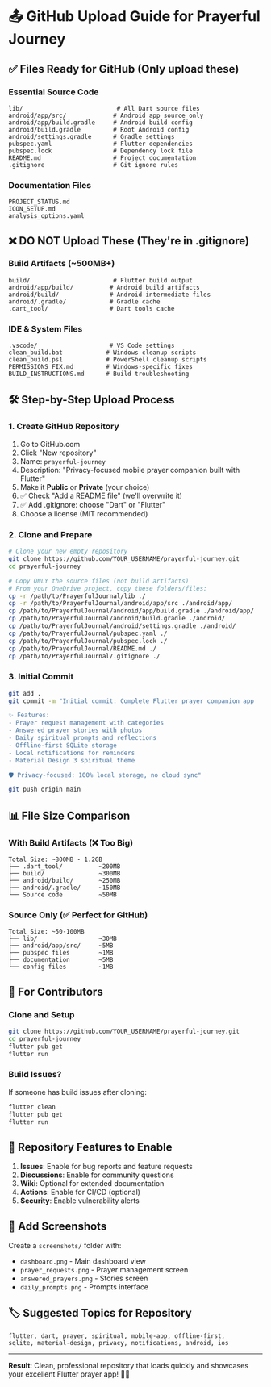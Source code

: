 # 📤 GitHub Upload Guide for Prayerful Journey

## ✅ **Files Ready for GitHub** (Only upload these)

### **Essential Source Code**
```
lib/                          # All Dart source files
android/app/src/             # Android app source only
android/app/build.gradle     # Android build config
android/build.gradle         # Root Android config
android/settings.gradle      # Gradle settings
pubspec.yaml                 # Flutter dependencies
pubspec.lock                 # Dependency lock file
README.md                    # Project documentation
.gitignore                   # Git ignore rules
```

### **Documentation Files**
```
PROJECT_STATUS.md
ICON_SETUP.md
analysis_options.yaml
```

## ❌ **DO NOT Upload These** (They're in .gitignore)

### **Build Artifacts** (~500MB+)
```
build/                       # Flutter build output
android/app/build/          # Android build artifacts
android/build/              # Android intermediate files
android/.gradle/            # Gradle cache
.dart_tool/                 # Dart tools cache
```

### **IDE & System Files**
```
.vscode/                    # VS Code settings
clean_build.bat            # Windows cleanup scripts
clean_build.ps1            # PowerShell cleanup scripts
PERMISSIONS_FIX.md         # Windows-specific fixes
BUILD_INSTRUCTIONS.md      # Build troubleshooting
```

## 🛠️ **Step-by-Step Upload Process**

### **1. Create GitHub Repository**
1. Go to GitHub.com
2. Click "New repository"
3. Name: `prayerful-journey`
4. Description: "Privacy-focused mobile prayer companion built with Flutter"
5. Make it **Public** or **Private** (your choice)
6. ✅ Check "Add a README file" (we'll overwrite it)
7. ✅ Add .gitignore: choose "Dart" or "Flutter"
8. Choose a license (MIT recommended)

### **2. Clone and Prepare**
```bash
# Clone your new empty repository
git clone https://github.com/YOUR_USERNAME/prayerful-journey.git
cd prayerful-journey

# Copy ONLY the source files (not build artifacts)
# From your OneDrive project, copy these folders/files:
cp -r /path/to/PrayerfulJournal/lib ./
cp -r /path/to/PrayerfulJournal/android/app/src ./android/app/
cp /path/to/PrayerfulJournal/android/app/build.gradle ./android/app/
cp /path/to/PrayerfulJournal/android/build.gradle ./android/
cp /path/to/PrayerfulJournal/android/settings.gradle ./android/
cp /path/to/PrayerfulJournal/pubspec.yaml ./
cp /path/to/PrayerfulJournal/pubspec.lock ./
cp /path/to/PrayerfulJournal/README.md ./
cp /path/to/PrayerfulJournal/.gitignore ./
```

### **3. Initial Commit**
```bash
git add .
git commit -m "Initial commit: Complete Flutter prayer companion app

✨ Features:
- Prayer request management with categories
- Answered prayer stories with photos  
- Daily spiritual prompts and reflections
- Offline-first SQLite storage
- Local notifications for reminders
- Material Design 3 spiritual theme

🛡️ Privacy-focused: 100% local storage, no cloud sync"

git push origin main
```

## 📊 **File Size Comparison**

### **With Build Artifacts** (❌ Too Big)
```
Total Size: ~800MB - 1.2GB
├── .dart_tool/          ~200MB
├── build/               ~300MB  
├── android/build/       ~250MB
├── android/.gradle/     ~150MB
└── Source code          ~50MB
```

### **Source Only** (✅ Perfect for GitHub)
```
Total Size: ~50-100MB
├── lib/                 ~30MB
├── android/app/src/     ~5MB
├── pubspec files        ~1MB
├── documentation        ~5MB
└── config files         ~1MB
```

## 🔧 **For Contributors**

### **Clone and Setup**
```bash
git clone https://github.com/YOUR_USERNAME/prayerful-journey.git
cd prayerful-journey
flutter pub get
flutter run
```

### **Build Issues?**
If someone has build issues after cloning:
```bash
flutter clean
flutter pub get
flutter run
```

## 🎯 **Repository Features to Enable**

1. **Issues**: Enable for bug reports and feature requests
2. **Discussions**: Enable for community questions
3. **Wiki**: Optional for extended documentation
4. **Actions**: Enable for CI/CD (optional)
5. **Security**: Enable vulnerability alerts

## 📱 **Add Screenshots**

Create a `screenshots/` folder with:
- `dashboard.png` - Main dashboard view
- `prayer_requests.png` - Prayer management screen
- `answered_prayers.png` - Stories screen
- `daily_prompts.png` - Prompts interface

## 🏷️ **Suggested Topics for Repository**
```
flutter, dart, prayer, spiritual, mobile-app, offline-first, 
sqlite, material-design, privacy, notifications, android, ios
```

---

**Result**: Clean, professional repository that loads quickly and showcases your excellent Flutter prayer app! 🙏✨
